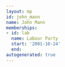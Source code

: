 ```yaml
---
layout: mp
id: john_mann
name: John Mann
memberships:
- id: lab
  name: Labour Party
  start: '2001-10-24'
  end: 
autogenerated: true
---
```

